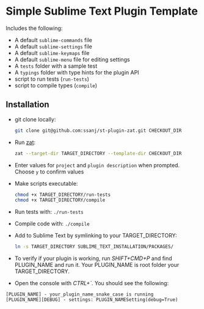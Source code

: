 # Simple Sublime Text Plugin Template

Includes the following:

- A default `sublime-commands` file
- A default `sublime-settings` file
- A default `sublime-keymaps` file
- A default `sublime-menu` file for editing settings
- A `tests` folder with a sample test
- A `typings` folder with type hints for the plugin API
- script to run tests (`run-tests`)
- script to compile types (`compile`)


## Installation

- git clone locally:
  ```bash
  git clone git@github.com:ssanj/st-plugin-zat.git CHECKOUT_DIR
  ```
- Run [zat](https://github.com/ssanj/zat):
  ```bash
  zat --target-dir TARGET_DIRECTORY --template-dir CHECKOUT_DIR
  ```

- Enter values for `project` and `plugin description` when prompted. Choose `y` to confirm values

- Make scripts executable:
  ```bash
  chmod +x TARGET_DIRECTORY/run-tests
  chmod +x TARGET_DIRECTORY/compile
  ```
- Run tests with: `./run-tests`
- Compile code with: `./compile`
- Add to Sublime Text by symlinking to your TARGET_DIRECTORY:
  ```bash
  ln -s TARGET_DIRECTORY SUBLIME_TEXT_INSTALLATION/PACKAGES/
  ```

- To verify if your plugin is working, run *SHIFT+CMD+P* and find PLUGIN_NAME and run it. Your PLUGIN_NAME is root folder your TARGET_DIRECTORY.
- Open the console with *CTRL+`*. You should see the following:

```
[PLUGIN_NAME] - your_plugin_name_snake_case is running
[PLUGIN_NAME][DEBUG] - settings: PLUGIN_NAMESetting(debug=True)
```
